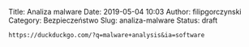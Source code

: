 Title: Analiza malware
Date: 2019-05-04 10:03
Author: filipgorczynski
Category: Bezpieczeństwo
Slug: analiza-malware
Status: draft

`https://duckduckgo.com/?q=malware+analysis&ia=software`
